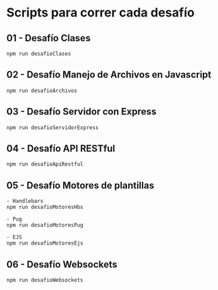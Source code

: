 # Scripts para correr cada desafío

## 01 - Desafío Clases 
~~~
npm run desafioClases
~~~

## 02 - Desafío Manejo de Archivos en Javascript
~~~
npm run desafioArchivos
~~~

## 03 - Desafío Servidor con Express 
~~~
npm run desafioServidorExpress
~~~

## 04 - Desafío API RESTful 
~~~
npm run desafioApiRestful
~~~

## 05 - Desafío Motores de plantillas

~~~
- Handlebars
npm run desafioMotoresHbs

- Pug
npm run desafioMotoresPug

- EJS
npm run desafioMotoresEjs
~~~

## 06 - Desafío Websockets 
~~~
npm run desafioWebsockets
~~~
